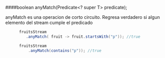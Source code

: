 ####boolean anyMatch(Predicate<? super T> predicate);

anyMatch es una operacion de corto circuito. Regresa verdadero si algun
elemento del stream cumple el predicado




```java
	  fruitsStream
         .anyMatch( fruit -> fruit.startsWith("p")); //true
```
<!-- .element: class="fragment" -->

```java
	  fruitsStream
          .anyMatch(contains("p")); //true
```
<!-- .element: class="fragment" -->



